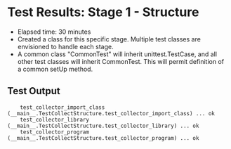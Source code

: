 # Test Results: Stage 1 - Structure
* Elapsed time: 30 minutes
* Created a class for this specific stage. Multiple test classes are envisioned to handle each stage.
* A common class "CommonTest" will inherit unittest.TestCase, and all other test classes will inherit CommonTest. This will permit definition of a common setUp method.

## Test Output
```
    test_collector_import_class (__main__.TestCollectStructure.test_collector_import_class) ... ok
    test_collector_library (__main__.TestCollectStructure.test_collector_library) ... ok
    test_collector_program (__main__.TestCollectStructure.test_collector_program) ... ok
```

